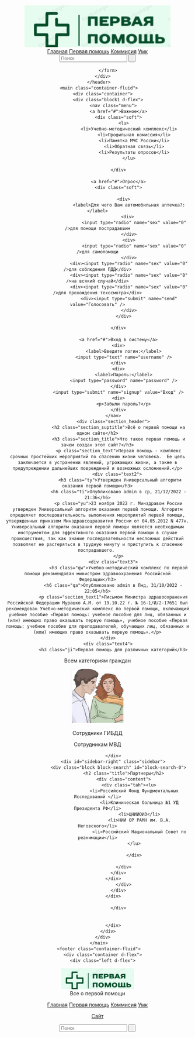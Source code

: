 <!DOCTYPE html>
<html lang="rus">
<head>
    <meta charset="UTF-8">
    <meta http-equiv="X-UA-Compatible" content="IE=edge">
    <meta name="viewport" content="width=device-width, initial-scale=1.0">
    <title>Первая помощь</title>
    <link rel="stylesheet" type="text/css" href="css/header_footer.css" />
    <link rel="stylesheet" type="text/css" href="css/main.css">
    <link rel="stylesheet" type="text/css" href="css/responsive/header_footer.css">
   

</head>
<body>
     <header class="container-fluid">
        <div class="container d-flex">
            <img src="images/logo2.png" alt="logo"/>
            <nav class="menu">
                <a  class="active" href="#">Главная</a>
                <a href="#">Первая помощь</a>
                <a href="#">Коммисия</a>
                <a href="#">Умк</a>
            </nav>
            <form name="search" action="#" method="get">
                <div class="d-flex">
                    <input type="text" name="search" placeholder="Поиск" />
                    <input type="submit" name="search" value=" " />
                </div>

            </form>
        </div>
     </header>
     <main class="container-fluid">
        <div class="container">
            <div class="block1 d-flex">
                <nav class="menu">
                    <a href="#">Важное</a>
                    <div class="soft">
                        <lu>
                            <li>Учебно-методический комплекс</li>
                                <li>Профильная комиссия</li>
                                <li>Памятка МЧС России</li>
                                <li>Обратная связь</li>
                                <li>Результаты опросов</li>
                            </lu>
                        
                    </div>
                    
                    <a href="#">Опрос</a>
                    <div class="soft">

                        <div>
                            <label>Для чего Вам автомобильная аптечка?:</label>
                            <div> 
                                <input type="radio" name="sex" value="0" />для помощи пострадавшим
                            </div>
                            <div>
                                <input type="radio" name="sex" value="0" />для самопомощи
                            </div>
                            <div><input type="radio" name="sex" value="0" />для соблюдения ПДД</div>
                            <div><input type="radio" name="sex" value="0" />на всякий случай</div>
                            <div><input type="radio" name="sex" value="0" />для прохождения техосмотра</div>
                            <div><input type="submit" name="send" value="Голосовать" />
                            </div>
                        </div>

                    </div>

                    <a href="#">Вход в систему</a>
                    <div>
                        <label>Введите логин:</label>
                        <input type="text" name="username" />
                    </div>
                    <div>
                        <label>Пароль:</label>
                        <input type="password" name="password" />
                    </div>
                    <input type="submit" name="signup" value="Вход" />
                    <div>
                        <p>Забыли пароль?</p>
                    </div>
                </nav>
                <div class="section_header">
                    <h2 class="section_suptitle">Всё о первой помощи на одном сайте</h2>
                    <h3 class="section_title">Что такое первая помощь и зачем создан этот сайт?</h3>
                    <p class="section_text">Первая помощь - комплекс срочных простейших мероприятий по спасению жизни человека.  Ее цель заключается в устранении явлений, угрожающих жизни, а также в предупреждении дальнейших повреждений и возможных осложнений.</p>
                   <div class="text2">
                     <h3 class="ty">Утвержден Универсальный алгоритм оказания первой помощи</h3>
                    <h6 class="ti">Опубликовано admin в ср, 21/12/2022 - 21:36</h6>
                    <p class="yu">23 ноября 2022 г. Минздравом России утвержден Универсальный алгоритм оказания первой помощи. Алгоритм определяет последовательность выполнения мероприятий первой помощи, утвержденных приказом Минздравсоцразвития России от 04.05.2012 N 477н. Универсальный алгоритм оказания первой помощи является необходимым инструментом для эффективного оказания первой помощи в случае происшествия, так как знание последовательности несложных действий позволяет не растеряться в трудную минуту и приступить к спасению пострадавшего. 
                    </p>
                <div class="text3">
                    <h3 class="qw">Учебно-методический комплекс по первой помощи рекомендован министром здравоохранения Российской Федерации</h3>
                <h6 class="qa">Опубликовано admin в Пнд, 31/10/2022 - 22:05</h6>
                <p class="section_text1">Письмом Министра здравоохранения Российской Федерации Мурашко А.М. от 19.10.22 г. № 16-1/И/2-17651 был рекомендован Учебно-методический комплекс по первой помощи, включающий учебное пособие «Первая помощь: учебное пособие для лиц, обязанных и (или) имеющих право оказывать первую помощь», учебное пособие «Первая помощь: учебное пособие для преподавателей, обучающих лиц, обязанных и (или) имеющих право оказывать первую помощь».</p>
            </div>
            <div class="text4">
                <h3 class="ji">Первая помощь для различных категорий</h3>
<p class="po"> Всем категориям граждан</p>
<img src="images/всем гражданам .png" alt=" " width="150" height="150" />
<p class="pl"> Сотрудники ГИБДД</p>
<p class="pi"> Сотрудникам МВД</p>
            </div>
                </div>
                   
                </div>
                <div id="sidebar-right" class="sidebar">
                    <div class="block block-search" id="block-search-0">
                        <h2 class="title">Партнеры</h2>
                        <div class="content">
                            <div class="tah"><lu>
                                <li>Российский Фонд Фундментальных Исследований </li>
                                    <li>Клиническая больница №1 УД Президента РФ</li>
                                    <li>ЦНИИОИЗ</li>
                                    <li>НИИ ОР РАМН им. В.А. Неговского</li>
                                    <li>Российский Национальный Совет по реанимации</li>
                                </lu>
            
                                </div>
            
                        </div>
                    </div>
                </div>
                        </div>
                    </div>
                </div>

                    </div>
                    

                </div>
            </div>
        </div>
     </main>
     <footer class="container-fluid">
        <div class="container d-flex">
        <div class="left d-flex">
<figure>
    <img src="images/logo3.png" alt="logo" />
    <figcaption> Все о первой помощи</figcaption>
</figure>
<nav>
    <a  class="active" href="#">Главная</a>
    <a href="#">Первая помощь</a>
    <a href="#">Коммисия</a>
    <a href="#">Умк</a>
    <p><a href="https://vk.com/public202587153"> Сайт</a></p>
</nav>
        </div>
<div class="right">
<form name="search" action="#" method="get">
    <div class="d-flex">
        <input type="text" name="seaech" placeholder="Поиск" />
        <input type="submit" name="seaech" value=" " />
    </div>
</form>
</div>
</div>
     </footer>
    </body>
</html>
